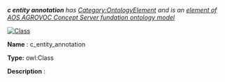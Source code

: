 ___c entity annotation__ 
 has
 [Category:OntologyElement](../../Category/OntologyElement "Category:OntologyElement") 
 and is an
 [element of](../../Property/ElementOf "Property:ElementOf") 
[AOS AGROVOC Concept Server fundation ontology model](../../Submissions/AOS_AGROVOC_Concept_Server_fundation_ontology_model "Submissions:AOS AGROVOC Concept Server fundation ontology model")_




  





[![Class](../../images/thumb/2/27/Class.gif/45px-Class.gif)](../../Image/Class.gif "Class")


__Name__ 
 : c\_entity\_annotation
 



__Type:__ 
 owl:Class
 



__Description__ 
 :